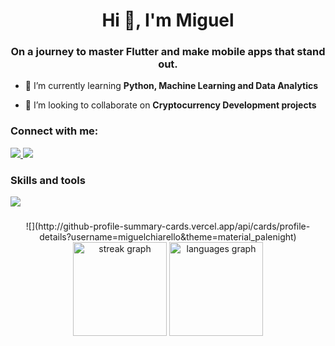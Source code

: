 <h1 align="center">Hi 👋, I'm Miguel</h1>
<h3 align="center">On a journey to master Flutter and make mobile apps that stand out.</h3>

- 📖 I’m currently learning **Python, Machine Learning and Data Analytics**

- 🤝 I’m looking to collaborate on **Cryptocurrency Development projects**

<h3 align="left">Connect with me:</h3>
<p align="left">
  <a href="https://linkedin.com/in/miguel-chiarello-fernandes" target="blank">
    <img src="https://skillicons.dev/icons?i=linkedin&theme=dark" />
  </a>
    <a href="http://discordapp.com/users/292438182744686592" target="blank">
    <img src="https://skillicons.dev/icons?i=discord&theme=dark" />
  </a>
</p>

<h3 align="left">Skills and tools</h3>
<p align="left">
  <a href="https://skillicons.dev" target="blank">
    <img src="https://skillicons.dev/icons?i=flutter,dart,apple,androidstudio,github,git,vscode,firebase,sentry,linux,materialui,figma,obsidian,python,bash&theme=dark" />
  </a>
</p>

###
<div align="center">
  ![](http://github-profile-summary-cards.vercel.app/api/cards/profile-details?username=miguelchiarello&theme=material_palenight)
  <img src="https://streak-stats.demolab.com?user=miguelchiarello&mode=weekly&theme=material-palenight&hide_border=true&border_radius=5" height="150" alt="streak graph"  />
  <img src="https://github-readme-stats.vercel.app/api/top-langs?username=miguelchiarello&hide_title=false&layout=compact&card_width=320&langs_count=5&theme=material-palenight&hide_border=true" height="150" alt="languages graph"  />
</div>

###
